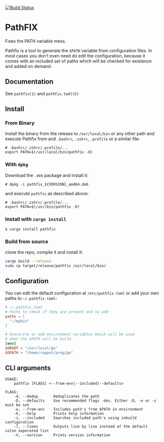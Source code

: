 [![Build Status](https://travis-ci.org/rappet/pathfix.svg?branch=master)](https://travis-ci.org/rappet/pathfix)

# PathFIX
Fixes the PATH variable mess.

Pathfix is a tool to generate the `$PATH` variable from configuration files.
In most cases you don't even need do edit the configuration,
because it comes with an included set of paths which will
be checked for existence and added on demand.

## Documentation

See `pathfix(1)` and `pathfix.toml(5)`

## Install

### From Binary

Install the binary from the release to `/usr/local/bin` or any other path and
execute Pathfix from and `.bashrc`, `.zshrc`, `.profile` or a similar file:

```shell script
# .bashrc/.zshrc/.profile/...
export PATH=$(/usr/local/bin/pathfix -D)
```

### With `dpkg`

Download the `.deb` package and install it:

```shell script
# dpkg -i pathfix_${VERSION}_amd64.deb
```

and execute `pathfix` as described above:

```shell script
# .bashrc/.zshrc/.profile/...
export PATH=$(/usr/bin/pathfix -D)
```

### Install with `cargo install`

```shell script
$ cargo install pathfix
```

### Build from source

clone the repo, compile it and install it:

```bash
cargo build --release
sudo cp target/release/pathfix /usr/local/bin/
```

## Configuration

You can edit the default configuration at `/etc/pathfix.toml`
or add your own paths to `~/.pathfix.toml`:

```toml
# ~/.pathfix.toml
# Paths to check if they are present and to add
paths = [
  "~/mybin"
]

# Overwrite or add environment variables which will be used
# when the $PATH will be build.
[env]
GOROOT = "/usr/local/go"
GOPATH = "/home/rappet/prog/go"
```

## CLI arguments

```
USAGE:
    pathfix [FLAGS] <--from-env|--included|--defaults>

FLAGS:
    -d, --dedup       Deduplicates the path
    -D, --defaults    Use recommended flags -des. Either -D, -e or -s must be set
    -e, --from-env    Includes path's from $PATH in environment
    -h, --help        Prints help information
    -i, --included    Searches included path's using inbuild configuration
    -l, --lines       Outputs line by line instead of the default colon seperated list
    -V, --version     Prints version information
```
